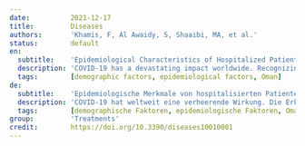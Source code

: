 ```yaml
---
date:          2021-12-17
title:         Diseases
authors:       'Khamis, F, Al Awaidy, S, Shaaibi, MA, et al.'
status:        default
en:
  subtitle:    'Epidemiological Characteristics of Hospitalized Patients with Moderate versus Severe COVID-19 Infection: A Retrospective Cohort Single Centre Study'
  description: 'COVID-19 has a devastating impact worldwide. Recognizing factors that cause its progression is important for the utilization of appropriate resources and improving clinical outcomes. In this study, we aimed to identify the epidemiological and clinical characteristics of patients who were hospitalized with moderate versus severe COVID-19 illness. A single-center, retrospective cohort study was conducted between 3 March and 9 September 2020. Following the CDC guidelines, a two-category variable for COVID-19 severity (moderate versus severe) based on length of stay, need for intensive care or mechanical ventilation and mortality was developed. Data including demographic, clinical characteristics, laboratory parameters, therapeutic interventions and clinical outcomes were assessed using descriptive and inferential analysis. A total of 1002 patients were included, the majority were male (n = 646, 64.5%), Omani citizen (n = 770, 76.8%) and with an average age of 54.2 years. At the bivariate level, patients classified as severe were older (Mean = 55.2, SD = 16) than the moderate patients (Mean = 51.5, SD = 15.8). Diabetes mellitus was the only significant comorbidity potential factor that was more prevalent in severe patients than moderate (n = 321, 46.6%; versus n = 178, 42.4%). Under the laboratory factors; total white cell count (WBC), C-reactive protein (CRP), Lactate dehydrogenase (LDH), D-dimer and corrected calcium were significant. All selected clinical characteristics and therapeutics were significant. At the multivariate level, under demographic factors, only nationality was significant and no significant comorbidity was identified. Three clinical factors were identified, including; sepsis, Acute respiratory disease syndrome (ARDS) and requirement of non-invasive ventilation (NIV). CRP and steroids were also identified under laboratory and therapeutic factors, respectively. Overall, our study identified only five factors from a total of eighteen proposed due to their significant values from the bivariate analysis. There are noticeable differences in levels of COVID-19 severity among nationalities. All the selected clinical and therapeutic factors were significant, implying that they should be a key priority when assessing severity in hospitalized COVID-19 patients. An elevated level of CRP may be a valuable early marker in predicting the progression in non-severe patients with COVID-19. Early recognition and intervention of these factors could ease the management of hospitalized COVID-19 patients and reduce case fatalities as well medical expenditure.'
  tags:        [demographic factors, epidemiological factors, Oman]
de:
  subtitle:    'Epidemiologische Merkmale von hospitalisierten Patienten mit mäßiger versus schwerer COVID-19-Infektion: Eine retrospektive Kohortenstudie an einem einzigen Zentrum'
  description: 'COVID-19 hat weltweit eine verheerende Wirkung. Die Erkennung von Faktoren, die das Fortschreiten der Erkrankung verursachen, ist wichtig für die Nutzung geeigneter Ressourcen und die Verbesserung der klinischen Ergebnisse. In dieser Studie wollten wir die epidemiologischen und klinischen Merkmale von Patienten ermitteln, die mit einer mittelschweren bzw. schweren COVID-19-Erkrankung ins Krankenhaus eingeliefert wurden. Zwischen dem 3. März und dem 9. September 2020 wurde eine retrospektive Kohortenstudie an einem einzigen Zentrum durchgeführt. In Anlehnung an die CDC-Leitlinien wurde eine Zwei-Kategorien-Variable für den Schweregrad der COVID-19-Erkrankung (mittelschwer versus schwer) entwickelt, die auf der Dauer des Krankenhausaufenthalts, der Notwendigkeit von Intensivpflege oder mechanischer Beatmung und der Sterblichkeit basiert. Daten wie demografische und klinische Merkmale, Laborparameter, therapeutische Maßnahmen und klinische Ergebnisse wurden mittels deskriptiver und inferentieller Analyse bewertet. Insgesamt wurden 1002 Patienten eingeschlossen, die meisten von ihnen waren männlich (n = 646, 64,5 %), omanische Staatsbürger (n = 770, 76,8 %) und hatten ein Durchschnittsalter von 54,2 Jahren. Auf bivariater Ebene waren die Patienten, die als schwer eingestuft wurden, älter (Mittelwert = 55,2, SD = 16) als die Patienten mit mittelschwerer Erkrankung (Mittelwert = 51,5, SD = 15,8). Diabetes mellitus war der einzige signifikante potenzielle Komorbiditätsfaktor, der bei schweren Patienten häufiger auftrat als bei mittelschweren (n = 321, 46,6 %; gegenüber n = 178, 42,4 %). Unter den Laborfaktoren waren die Gesamtzahl der weißen Blutkörperchen (WBC), das C-reaktive Protein (CRP), die Laktatdehydrogenase (LDH), die D-Dimere und das korrigierte Kalzium signifikant. Alle ausgewählten klinischen Merkmale und Therapeutika waren signifikant. Auf der multivariaten Ebene war unter den demografischen Faktoren nur die Nationalität signifikant, und es wurde keine signifikante Komorbidität festgestellt. Drei klinische Faktoren wurden identifiziert: Sepsis, akutes respiratorisches Syndrom (ARDS) und die Notwendigkeit einer nicht-invasiven Beatmung (NIV). CRP und Steroide wurden auch unter den Labor- bzw. Therapiefaktoren identifiziert. Insgesamt wurden in unserer Studie nur fünf der insgesamt achtzehn vorgeschlagenen Faktoren aufgrund ihrer signifikanten Werte in der bivariaten Analyse identifiziert. Es gibt deutliche Unterschiede im Schweregrad von COVID-19 zwischen den Nationalitäten. Alle ausgewählten klinischen und therapeutischen Faktoren waren signifikant, was bedeutet, dass sie bei der Beurteilung des Schweregrads bei hospitalisierten COVID-19-Patienten eine wichtige Rolle spielen sollten. Ein erhöhter CRP-Wert könnte ein wertvoller Frühmarker für die Vorhersage des Krankheitsverlaufs bei nicht-schweren Patienten mit COVID-19 sein. Die frühzeitige Erkennung und Behandlung dieser Faktoren könnte die Behandlung von COVID-19-Patienten im Krankenhaus erleichtern und die Zahl der Todesfälle sowie die medizinischen Kosten verringern.' 
  tags:        [demographische Faktoren, epidemiologische Faktoren, Oman]
group:         'Treatments'
credit:        https://doi.org/10.3390/diseases10010001
---
```

